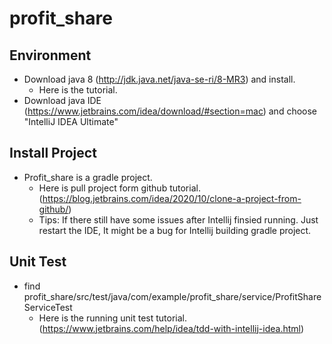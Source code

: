 # profit_share

## Environment
* Download java 8 (http://jdk.java.net/java-se-ri/8-MR3) and install.
  * Here is the tutorial.
* Download java IDE (https://www.jetbrains.com/idea/download/#section=mac) and choose "IntelliJ IDEA Ultimate"

## Install Project
* Profit_share is a gradle project.
  * Here is pull project form github tutorial. (https://blog.jetbrains.com/idea/2020/10/clone-a-project-from-github/)
  * Tips: If there still have some issues after Intellij finsied running. Just restart the IDE, It might be a bug for Intellij building gradle project.
  
## Unit Test
* find profit_share/src/test/java/com/example/profit_share/service/ProfitShareServiceTest
  * Here is the running unit test tutorial. (https://www.jetbrains.com/help/idea/tdd-with-intellij-idea.html)
